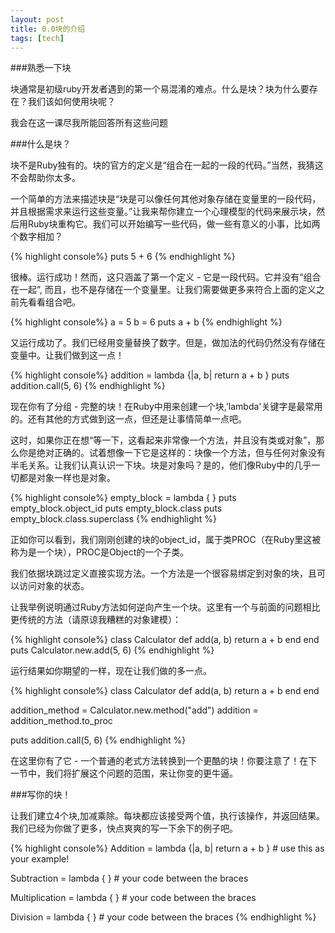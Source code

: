 ```yaml
---
layout: post
title: 0.0块的介绍 
tags: [tech]
---
```


###熟悉一下块

块通常是初级ruby开发者遇到的第一个易混淆的难点。什么是块？块为什么要存在？我们该如何使用块呢？

我会在这一课尽我所能回答所有这些问题

###什么是块？

块不是Ruby独有的。块的官方的定义是“组合在一起的一段的代码。”当然，我猜这不会帮助你太多。

一个简单的方法来描述块是“块是可以像任何其他对象存储在变量里的一段代码，并且根据需求来运行这些变量。”让我来帮你建立一个心理模型的代码来展示块，然后用Ruby块重构它。我们可以开始编写一些代码，做一些有意义的小事，比如两个数字相加？

{% highlight console%}
puts 5 + 6
{% endhighlight %}

很棒。运行成功！然而，这只涵盖了第一个定义 - 它是一段代码。它并没有“组合在一起”, 而且，也不是存储在一个变量里。让我们需要做更多来符合上面的定义之前先看看组合吧。

{% highlight console%}
a = 5
b = 6
puts a + b
{% endhighlight %}

又运行成功了。我们已经用变量替换了数字。但是，做加法的代码仍然没有存储在变量中。让我们做到这一点！

{% highlight console%}
addition = lambda {|a, b| return a + b }
puts addition.call(5, 6)
{% endhighlight %}

现在你有了分组 - 完整的块！在Ruby中用来创建一个块,'lambda'关键字是最常用的。还有其他的方式做到这一点，但还是让事情简单一点吧。

这时，如果你正在想“等一下，这看起来非常像一个方法，并且没有类或对象”，那么你是绝对正确的。试着想像一下它是这样的：块像一个方法，但与任何对象没有半毛关系。让我们认真认识一下块。块是对象吗？是的，他们像Ruby中的几乎一切都是对象一样也是对象。

{% highlight console%}
empty_block = lambda { }
puts empty_block.object_id
puts empty_block.class
puts empty_block.class.superclass
{% endhighlight %}

正如你可以看到，我们刚刚创建的块的object_id，属于类PROC（在Ruby里这被称为是一个块），PROC是Object的一个子类。

我们依据块跳过定义直接实现方法。一个方法是一个很容易绑定到对象的块，且可以访问对象的状态。

让我举例说明通过Ruby方法如何逆向产生一个块。这里有一个与前面的问题相比更传统的方法（请原谅我糟糕的对象建模）：

{% highlight console%}
class Calculator
  def add(a, b)
    return a + b
  end
end
puts Calculator.new.add(5, 6)
{% endhighlight %}

运行结果如你期望的一样，现在让我们做的多一点。

{% highlight console%}
class Calculator
  def add(a, b)
    return a + b
  end
end

addition_method = Calculator.new.method("add")
addition =  addition_method.to_proc

puts addition.call(5, 6)
{% endhighlight %}

在这里你有了它 - 一个普通的老式方法转换到一个更酷的块！你要注意了！在下一节中，我们将扩展这个问题的范围，来让你变的更牛逼。


###写你的块！

让我们建立4个块,加减乘除。每块都应该接受两个值，执行该操作，并返回结果。我们已经为你做了更多，快点爽爽的写一下余下的例子吧。

{% highlight console%}
Addition = lambda {|a, b| return a + b } # use this as your example!

Subtraction = lambda { } # your code between the braces

Multiplication = lambda { } # your code between the braces

Division = lambda { } # your code between the braces
{% endhighlight %}
